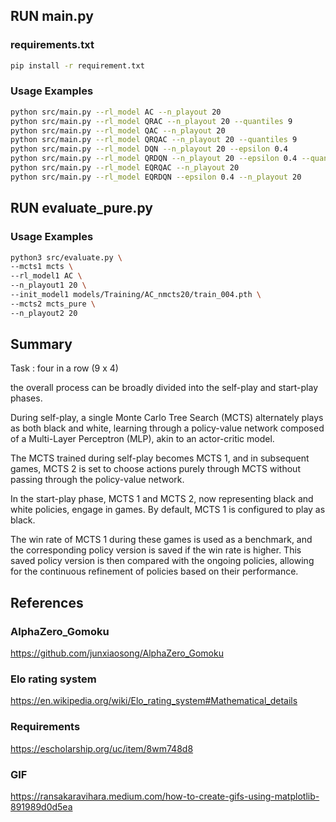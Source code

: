 
## RUN main.py

### requirements.txt
```bash
pip install -r requirement.txt
```

### Usage Examples
```bash
python src/main.py --rl_model AC --n_playout 20 
python src/main.py --rl_model QRAC --n_playout 20 --quantiles 9 
python src/main.py --rl_model QAC --n_playout 20 
python src/main.py --rl_model QRQAC --n_playout 20 --quantiles 9 
python src/main.py --rl_model DQN --n_playout 20 --epsilon 0.4 
python src/main.py --rl_model QRDQN --n_playout 20 --epsilon 0.4 --quantile 9 
python src/main.py --rl_model EQRQAC --n_playout 20 
python src/main.py --rl_model EQRDQN --epsilon 0.4 --n_playout 20 
```

## RUN evaluate_pure.py

### Usage Examples

```bash
python3 src/evaluate.py \
--mcts1 mcts \
--rl_model1 AC \
--n_playout1 20 \
--init_model1 models/Training/AC_nmcts20/train_004.pth \
--mcts2 mcts_pure \
--n_playout2 20
```

## Summary
Task : four in a row (9 x 4)

the overall process can be broadly divided into the self-play and start-play phases. 

During self-play, a single Monte Carlo Tree Search (MCTS) alternately plays as both black and white, 
learning through a policy-value network composed of a Multi-Layer Perceptron (MLP), 
akin to an actor-critic model.

The MCTS trained during self-play becomes MCTS 1, and in subsequent games, MCTS 2 is set to choose actions 
purely through MCTS without passing through the policy-value network. 

In the start-play phase, MCTS 1 and MCTS 2, now representing black and white policies, engage in games. 
By default, MCTS 1 is configured to play as black.

The win rate of MCTS 1 during these games is used as a benchmark, and the corresponding policy version 
is saved if the win rate is higher. 
This saved policy version is then compared with the ongoing policies, allowing for the continuous refinement 
of policies based on their performance. 


## References
### AlphaZero_Gomoku
https://github.com/junxiaosong/AlphaZero_Gomoku

### Elo rating system
https://en.wikipedia.org/wiki/Elo_rating_system#Mathematical_details

### Requirements
https://escholarship.org/uc/item/8wm748d8

### GIF
https://ransakaravihara.medium.com/how-to-create-gifs-using-matplotlib-891989d0d5ea

